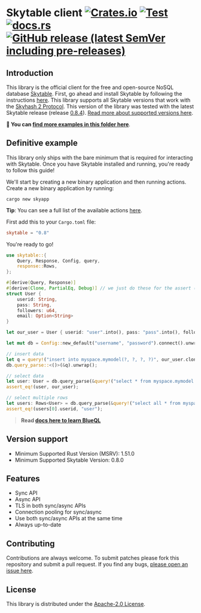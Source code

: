# Skytable client [![Crates.io](https://img.shields.io/crates/v/skytable?style=flat-square)](https://crates.io/crates/skytable) [![Test](https://github.com/skytable/client-rust/actions/workflows/test.yml/badge.svg)](https://github.com/skytable/client-rust/actions/workflows/test.yml) [![docs.rs](https://img.shields.io/docsrs/skytable?style=flat-square)](https://docs.rs/skytable) [![GitHub release (latest SemVer including pre-releases)](https://img.shields.io/github/v/release/skytable/client-rust?include_prereleases&style=flat-square)](https://github.com/skytable/client-rust/releases)

## Introduction

This library is the official client for the free and open-source NoSQL database [Skytable](https://github.com/skytable/skytable). First, go ahead and install Skytable by following the instructions [here](https://docs.skytable.io/getting-started). This library supports all Skytable versions that work with the [Skyhash 2 Protocol](https://docs.skytable.io/protocol/overview). This version of the library was tested with the latest Skytable release (release [0.8.4](https://github.com/skytable/skytable/releases/v0.8.4)). [Read more about supported versions here](#version-support).

**📁 You can [find more examples in this folder here](/examples)**.

## Definitive example

This library only ships with the bare minimum that is required for interacting with Skytable. Once you have
Skytable installed and running, you're ready to follow this guide!

We'll start by creating a new binary application and then running actions. Create a new binary application
by running:

```shell
cargo new skyapp
```

**Tip**: You can see a full list of the available actions [here](https://docs.skytable.io/actions-overview).

First add this to your `Cargo.toml` file:

```toml
skytable = "0.8"
```

You're ready to go!

```rust
use skytable::{
    Query, Response, Config, query,
    response::Rows,
};

#[derive(Query, Response)]
#[derive(Clone, PartialEq, Debug)] // we just do these for the assert (they are not needed)
struct User {
    userid: String,
    pass: String,
    followers: u64,
    email: Option<String>
}

let our_user = User { userid: "user".into(), pass: "pass".into(), followers: 120, email: None };

let mut db = Config::new_default("username", "password").connect().unwrap();

// insert data
let q = query!("insert into myspace.mymodel(?, ?, ?, ?)", our_user.clone());
db.query_parse::<()>(&q).unwrap();

// select data
let user: User = db.query_parse(&query!("select * from myspace.mymodel where username = ?", &our_user.userid)).unwrap();
assert_eq!(user, our_user);

// select multiple rows
let users: Rows<User> = db.query_parse(&query!("select all * from myspace.mymodel limit ?", 1000u64)).unwrap();
assert_eq!(users[0].userid, "user");
```

> **Read [docs here to learn BlueQL](https://docs.skytable.io/)**


## Version support

- Minimum Supported Rust Version (MSRV): 1.51.0
- Minimum Supported Skytable Version: 0.8.0

## Features

- Sync API
- Async API
- TLS in both sync/async APIs
- Connection pooling for sync/async
- Use both sync/async APIs at the same time
- Always up-to-date

## Contributing

Contributions are always welcome. To submit patches please fork this repository and submit a pull request. If you find any bugs, [please open an issue here](https://github.com/skytable/client-rust/issues/new).

## License

This library is distributed under the [Apache-2.0 License](https://github.com/skytable/client-rust/blob/next/LICENSE).
